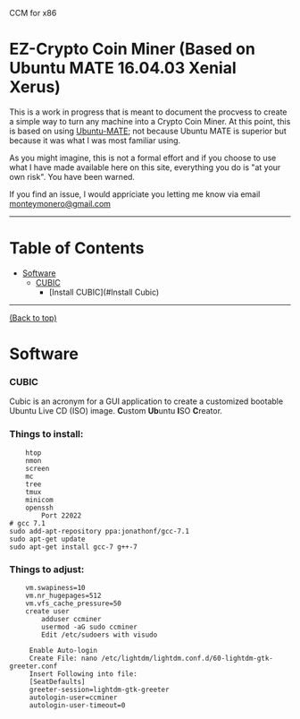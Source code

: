 CCM for x86
# EZ-Crypto Coin Miner (Based on Ubuntu MATE 16.04.03 Xenial Xerus)

This is a work in progress that is meant to document the procvess to create a simple way to turn any machine into a Crypto Coin Miner. At this point, this is based on using [Ubuntu-MATE](https://ubuntu-mate.org/); not because Ubuntu MATE is superior but because it was what I was most familiar using.

As you might imagine, this is not a formal effort and if you choose to use what I have made available here on this site, everything you do is "at your own risk". You have been warned.

If you find an issue, I would appriciate you letting me know via email monteymonero@gmail.com

***

# Table of Contents
- [Software](#software)
    - [CUBIC](#info-cubic)
        - [Install CUBIC](#Install Cubic)

***

[(Back to top)](#table-of-contents)


# Software

### CUBIC
Cubic is an acronym for a GUI application to create a customized bootable Ubuntu Live CD (ISO) image. **C**ustom **Ub**untu **I**SO **C**reator.


 ### Things to install:
        htop
        nmon
        screen
        mc
        tree
        tmux
        minicom
        openssh
            Port 22022
    # gcc 7.1
    sudo add-apt-repository ppa:jonathonf/gcc-7.1
    sudo apt-get update
    sudo apt-get install gcc-7 g++-7
### Things to adjust:
        vm.swapiness=10
        vm.nr_hugepages=512
        vm.vfs_cache_pressure=50
        create user 
            adduser ccminer
            usermod -aG sudo ccminer
            Edit /etc/sudoers with visudo
            
         Enable Auto-login
         Create File: nano /etc/lightdm/lightdm.conf.d/60-lightdm-gtk-greeter.conf
         Insert Following into file:
         [SeatDefaults]
         greeter-session=lightdm-gtk-greeter
         autologin-user=ccminer 
         autologin-user-timeout=0

            
            
